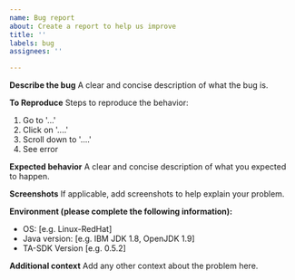 ```yaml
---
name: Bug report
about: Create a report to help us improve
title: ''
labels: bug
assignees: ''

---
```


**Describe the bug**
A clear and concise description of what the bug is.

**To Reproduce**
Steps to reproduce the behavior:
1. Go to '...'
2. Click on '....'
3. Scroll down to '....'
4. See error

**Expected behavior**
A clear and concise description of what you expected to happen.

**Screenshots**
If applicable, add screenshots to help explain your problem.

**Environment (please complete the following information):**
 - OS: [e.g. Linux-RedHat]
 - Java version: [e.g. IBM JDK 1.8, OpenJDK 1.9]
 - TA-SDK Version [e.g. 0.5.2]

**Additional context**
Add any other context about the problem here.
